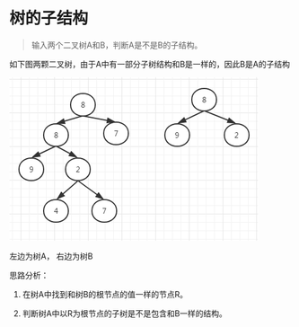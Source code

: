 # 树的子结构

> 输入两个二叉树A和B，判断A是不是B的子结构。

如下图两颗二叉树，由于A中有一部分子树结构和B是一样的，因此B是A的子结构

![如图](../img/2.png)

左边为树A， 右边为树B

思路分析： 

1. 在树A中找到和树B的根节点的值一样的节点R。

2. 判断树A中以R为根节点的子树是不是包含和B一样的结构。 